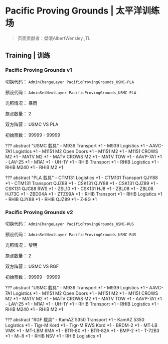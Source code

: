 # Pacific Proving Grounds | 太平洋训练场

> 页面贡献者：桀氓AlbertWensley ,TL


## Training | 训练


### Pacific Proving Grounds v1

切换代码： `AdminChangeLayer PacificProvingGrounds_USMC-PLA`

预设代码： `AdminSetNextLayer PacificProvingGrounds_USMC-PLA`

光照情况： 暴雨

旗点数量： 2

双方阵营： USMC VS PLA

初始票数： 99999  -  99999

??? abstract "USMC 载具"
    - M939 Transport *1
    - M939 Logistics *1
    - AAVC-7A1 Logistics *1
    - M1151 M2 Open Doors *1
    - M1151 M2 *1
    - M1151 CROWS M2 *1
    - MATV M2 *1
    - MATV CROWS M2 *1
    - MATV TOW *1
    - AAVP-7A1 *1
    - LAV-25 *1
    - M1A1 *1
    - UH-1Y *1
    - RHIB Transport *1
    - RHIB Logistics *1
    - RHIB M240 *1
    - RHIB M2 *1

??? abstract "PLA 载具"
    - CTM131 Logistics *1
    - CTM131 Transport QJY88 *1
    - CTM131 Transport QJZ89 *1
    - CSK131 QJY88 *1
    - CSK131 QJZ89 *1
    - CSK131 QJC88 RWS *1
    - ZSL10 *1
    - CSK131 HJ8 *1
    - ZBL08 *1
    - ZBL08 HJ73C *1
    - ZBD04A *1
    - ZTZ99A *1
    - RHIB Transport *1
    - RHIB Logistics *1
    - RHIB QJY88 *1
    - RHIB QJZ89 *1
    - Z-8G *1


### Pacific Proving Grounds v2

切换代码： `AdminChangeLayer PacificProvingGrounds_USMC-RUS`

预设代码： `AdminSetNextLayer PacificProvingGrounds_USMC-RUS`

光照情况： 黎明

旗点数量： 2

双方阵营： USMC VS RGF

初始票数： 99999  -  99999

??? abstract "USMC 载具"
    - M939 Transport *1
    - M939 Logistics *1
    - AAVC-7A1 Logistics *1
    - M1151 M2 Open Doors *1
    - M1151 M2 *1
    - M1151 CROWS M2 *1
    - MATV M2 *1
    - MATV CROWS M2 *1
    - MATV TOW *1
    - AAVP-7A1 *1
    - LAV-25 *1
    - M1A1 *1
    - UH-1Y *1
    - RHIB Transport *1
    - RHIB Logistics *1
    - RHIB M240 *1
    - RHIB M2 *1

??? abstract "RGF 载具"
    - KamAZ 5350 Transport *1
    - KamAZ 5350 Logistics *1
    - Tigr-M Kord *1
    - Tigr-M RWS Kord *1
    - BRDM-2 *1
    - MT-LB VMK *1
    - MT-LBM 6MA *1
    - BTR-80 *1
    - BTR-82A *1
    - BMP-2 *1
    - T-72B3 *1
    - Mi-8 *1
    - RHIB NSV *1
    - RHIB Logistics *1